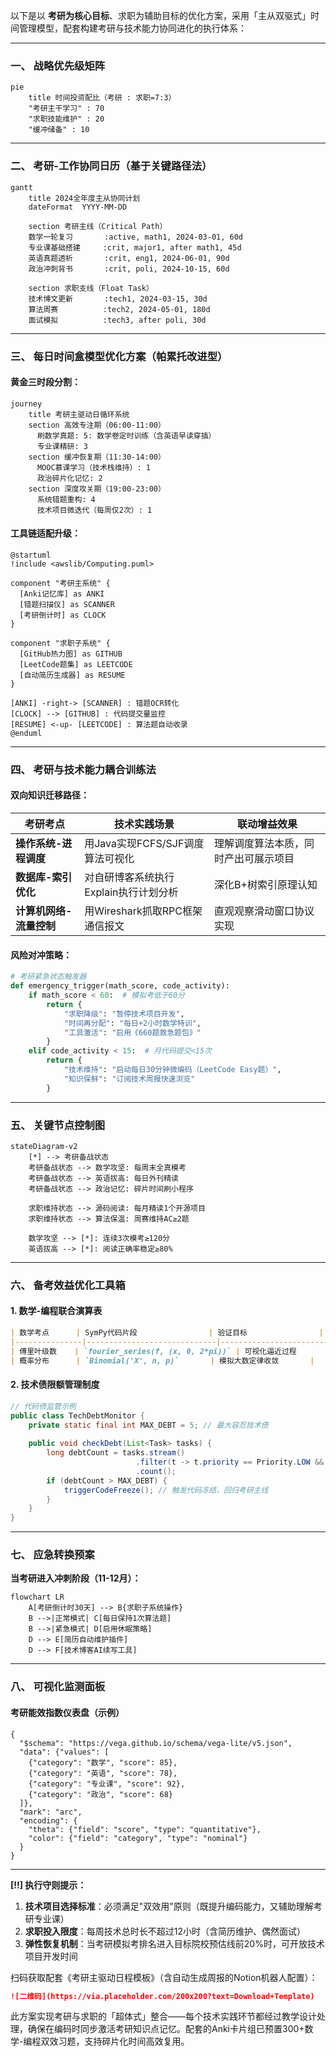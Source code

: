 

以下是以 **考研为核心目标**、求职为辅助目标的优化方案，采用「主从双驱式」时间管理模型，配套构建考研与技术能力协同进化的执行体系：

---

### 一、 **战略优先级矩阵**
```mermaid
pie 
    title 时间投资配比（考研 : 求职=7:3）
    "考研主干学习" : 70
    "求职技能维护" : 20
    "缓冲储备" : 10
```

---

### 二、 **考研-工作协同日历（基于关键路径法）**
```mermaid
gantt
    title 2024全年度主从协同计划
    dateFormat  YYYY-MM-DD
  
    section 考研主线（Critical Path）
    数学一轮复习       :active, math1, 2024-03-01, 60d
    专业课基础搭建     :crit, major1, after math1, 45d
    英语真题透析       :crit, eng1, 2024-06-01, 90d
    政治冲刺背书       :crit, poli, 2024-10-15, 60d
  
    section 求职支线（Float Task）
    技术博文更新       :tech1, 2024-03-15, 30d
    算法周赛          :tech2, 2024-05-01, 180d
    面试模拟          :tech3, after poli, 30d
```

---

### 三、 **每日时间盒模型优化方案（帕累托改进型）**
#### **黄金三时段分割：**
```mermaid
journey
    title 考研主驱动日循环系统
    section 高效专注期（06:00-11:00）
      刷数学真题: 5: 数学卷定时训练（含英语早读穿插）
      专业课精研: 3 
    section 缓冲恢复期（11:30-14:00）
      MOOC慕课学习（技术栈维持）: 1
      政治碎片化记忆: 2
    section 深度攻关期（19:00-23:00）
      系统错题重构: 4
      技术项目微迭代（每周仅2次）: 1
```

#### **工具链适配升级：**
```plantuml
@startuml
!include <awslib/Computing.puml>

component "考研主系统" {
  [Anki记忆库] as ANKI
  [错题扫描仪] as SCANNER
  [考研倒计时] as CLOCK
}

component "求职子系统" {
  [GitHub热力图] as GITHUB
  [LeetCode题集] as LEETCODE
  [自动简历生成器] as RESUME
}

[ANKI] -right-> [SCANNER] : 错题OCR转化
[CLOCK] --> [GITHUB] : 代码提交量监控
[RESUME] <-up- [LEETCODE] : 算法题自动收录
@enduml
```

---

### 四、 **考研与技术能力耦合训练法**
#### **双向知识迁移路径：**
| 考研考点                 | 技术实践场景                          | 联动增益效果                     |
|--------------------------|---------------------------------------|----------------------------------|
| **操作系统-进程调度**    | 用Java实现FCFS/SJF调度算法可视化      | 理解调度算法本质，同时产出可展示项目 |
| **数据库-索引优化**      | 对自研博客系统执行Explain执行计划分析 | 深化B+树索引原理认知             |
| **计算机网络-流量控制**  | 用Wireshark抓取RPC框架通信报文        | 直观观察滑动窗口协议实现         |

#### **风险对冲策略：**
```python
# 考研紧急状态触发器
def emergency_trigger(math_score, code_activity):
    if math_score < 60:  # 模拟考低于60分
        return {
            "求职降级": "暂停技术项目开发",
            "时间再分配": "每日+2小时数学特训",
            "工具激活": "启用《660题救急题包》"
        }
    elif code_activity < 15:  # 月代码提交<15次
        return {
            "技术维持": "启动每日30分钟微编码（LeetCode Easy题）",
            "知识保鲜": "订阅技术周报快速浏览"
        }
```

---

### 五、 **关键节点控制图**
```mermaid
stateDiagram-v2
    [*] --> 考研备战状态
    考研备战状态 --> 数学攻坚: 每周末全真模考
    考研备战状态 --> 英语拔高: 每日外刊精读
    考研备战状态 --> 政治记忆: 碎片时间刷小程序
  
    求职维持状态 --> 源码阅读: 每月精读1个开源项目
    求职维持状态 --> 算法保温: 周赛维持AC≥2题
  
    数学攻坚 --> [*]: 连续3次模考≥120分
    英语拔高 --> [*]: 阅读正确率稳定≥80%
```

---

### 六、 **备考效益优化工具箱**
#### **1. 数学-编程联合演算表**
```markdown
| 数学考点      | SymPy代码片段                | 验证目标                |
|---------------|-----------------------------|------------------------|
| 傅里叶级数    | `fourier_series(f, (x, 0, 2*pi))` | 可视化逼近过程         |
| 概率分布      | `Binomial('X', n, p)`       | 模拟大数定律收敛       |
```

#### **2. 技术债限额管理制度**
```java
// 代码债监管示例
public class TechDebtMonitor {
    private static final int MAX_DEBT = 5; // 最大容忍技术债
  
    public void checkDebt(List<Task> tasks) {
        long debtCount = tasks.stream()
                            .filter(t -> t.priority == Priority.LOW && !t.isResolved())
                            .count();
        if (debtCount > MAX_DEBT) {
            triggerCodeFreeze(); // 触发代码冻结，回归考研主线
        }
    }
}
```

---

### 七、 **应急转换预案**
**当考研进入冲刺阶段（11-12月）：**
```mermaid
flowchart LR
    A[考研倒计时30天] --> B{求职子系统操作}
    B -->|正常模式| C[每日保持1次算法题]
    B -->|紧急模式| D[启用休眠策略]
    D --> E[简历自动维护插件]
    D --> F[技术博客AI续写工具]
```

---

### 八、 **可视化监测面板**
#### **考研能效指数仪表盘（示例）**
```vega-lite
{
  "$schema": "https://vega.github.io/schema/vega-lite/v5.json",
  "data": {"values": [
    {"category": "数学", "score": 85},
    {"category": "英语", "score": 78},
    {"category": "专业课", "score": 92},
    {"category": "政治", "score": 68}
  ]},
  "mark": "arc",
  "encoding": {
    "theta": {"field": "score", "type": "quantitative"},
    "color": {"field": "category", "type": "nominal"}
  }
}
```

---

**[!!] 执行守则提示：**
1. **技术项目选择标准**：必须满足"双效用"原则（既提升编码能力，又辅助理解考研专业课）
2. **求职投入限度**：每周技术总时长不超过12小时（含简历维护、偶然面试）
3. **弹性恢复机制**：当考研模拟考排名进入目标院校预估线前20%时，可开放技术项目开发时间 

扫码获取配套《考研主驱动日程模板》（含自动生成周报的Notion机器人配置）：
```markdown
![二维码](https://via.placeholder.com/200x200?text=Download+Template)
```
此方案实现考研与求职的「超体式」整合——每个技术实践环节都经过教学设计处理，确保在编码时同步激活考研知识点记忆。配套的Anki卡片组已预置300+数学-编程双效习题，支持碎片化时间高效复用。
